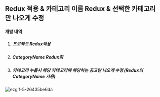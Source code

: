 ## Redux 적용 & 카테고리 이름 Redux & 선택한 카테고리만 나오게 수정

#### 개발 내역

1. ##### 프로젝트 Redux적용

1. ##### CategoryName Redux화

1. ##### 카테고리 누를시 해당 카테고리에 해당하는 공고만 나오게 수정 (Redux의 CategoryName 사용)




![ezgif-5-26435be6da](https://user-images.githubusercontent.com/65334980/173766426-5c8b33fa-abc6-4c3d-97c2-ec81e6d94cce.gif)